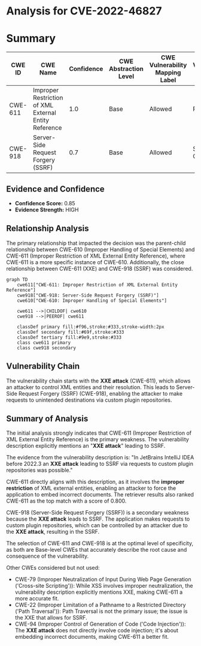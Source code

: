 # Analysis for CVE-2022-46827

# Summary
| CWE ID | CWE Name | Confidence | CWE Abstraction Level | CWE Vulnerability Mapping Label | CWE-Vulnerability Mapping Notes |
|---|---|---|---|---|---|
| CWE-611 | Improper Restriction of XML External Entity Reference | 1.0 | Base | Allowed | Primary CWE |
| CWE-918 | Server-Side Request Forgery (SSRF) | 0.7 | Base | Allowed | Secondary CWE |

## Evidence and Confidence

*   **Confidence Score:** 0.85
*   **Evidence Strength:** HIGH

## Relationship Analysis
The primary relationship that impacted the decision was the parent-child relationship between CWE-610 (Improper Handling of Special Elements) and CWE-611 (Improper Restriction of XML External Entity Reference), where CWE-611 is a more specific instance of CWE-610. Additionally, the close relationship between CWE-611 (XXE) and CWE-918 (SSRF) was considered.

```mermaid
graph TD
    cwe611["CWE-611: Improper Restriction of XML External Entity Reference"]
    cwe918["CWE-918: Server-Side Request Forgery (SSRF)"]
    cwe610["CWE-610: Improper Handling of Special Elements"]
    
    cwe611 -->|CHILDOF| cwe610
    cwe918 -->|PEEROF| cwe611

    classDef primary fill:#f96,stroke:#333,stroke-width:2px
    classDef secondary fill:#69f,stroke:#333
    classDef tertiary fill:#9e9,stroke:#333
    class cwe611 primary
    class cwe918 secondary
```

## Vulnerability Chain
The vulnerability chain starts with the **XXE attack** (CWE-611), which allows an attacker to control XML entities and their resolution. This leads to Server-Side Request Forgery (SSRF) (CWE-918), enabling the attacker to make requests to unintended destinations via custom plugin repositories.

## Summary of Analysis
The initial analysis strongly indicates that CWE-611 (Improper Restriction of XML External Entity Reference) is the primary weakness. The vulnerability description explicitly mentions an "**XXE attack**" leading to SSRF.

The evidence from the vulnerability description is: "In JetBrains IntelliJ IDEA before 2022.3 an **XXE attack** leading to SSRF via requests to custom plugin repositories was possible."

CWE-611 directly aligns with this description, as it involves the **improper restriction** of XML external entities, enabling an attacker to force the application to embed incorrect documents. The retriever results also ranked CWE-611 as the top match with a score of 0.800.

CWE-918 (Server-Side Request Forgery (SSRF)) is a secondary weakness because the **XXE attack** leads to SSRF. The application makes requests to custom plugin repositories, which can be controlled by an attacker due to the **XXE attack**, resulting in the SSRF.

The selection of CWE-611 and CWE-918 is at the optimal level of specificity, as both are Base-level CWEs that accurately describe the root cause and consequence of the vulnerability.

Other CWEs considered but not used:
*   CWE-79 (Improper Neutralization of Input During Web Page Generation ('Cross-site Scripting')): While XSS involves improper neutralization, the vulnerability description explicitly mentions XXE, making CWE-611 a more accurate fit.
*   CWE-22 (Improper Limitation of a Pathname to a Restricted Directory ('Path Traversal')): Path Traversal is not the primary issue; the issue is the XXE that allows for SSRF.
*   CWE-94 (Improper Control of Generation of Code ('Code Injection')): The **XXE attack** does not directly involve code injection; it's about embedding incorrect documents, making CWE-611 a better fit.